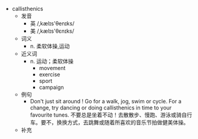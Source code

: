 - callisthenics
  - 发音
    - 英 /,kælɪs'θenɪks/
    - 美 /,kælɪs'θɛnɪks/
  - 词义
    - n. 柔软体操,运动
  - 近义词
    - n. 运动；柔软体操
      - movement
      - exercise
      - sport
      - campaign
  - 例句
    - Don't just sit around ! Go for a walk, jog, swim or cycle. For a change, try dancing or doing callisthenics in time to your favourite tunes. 不要总是坐着不动！去散散步、慢跑、游泳或骑自行车。要不，换换方式，去跳舞或随着所喜欢的音乐节拍做健美体操。
  - 补充